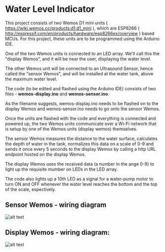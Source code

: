 # Water Level Indicator

This project consists of two Wemos D1 mini units ( https://wiki.wemos.cc/products:d1:d1_mini ), which are ESP8266 ( http://espressif.com/en/products/hardware/esp8266ex/overview ) based MCUs. For this project, these units are to be programmed using the Arduino IDE. 

One of the two Wemos units is connected to an LED array. We'll call this the "display Wemos", and it will be near the user, displaying the water level.

The other Wemos unit will be connected to an Ultrasound Sensor, hence called the "sensor Wemos", and will be installed at the water tank, above the maximum water level.

The code (to be edited and flashed using the Arduino IDE) consists of two files - **wemos-display.ino** and **wemos-sensor.ino**.

As the filename suggests, wemos-display.ino needs to be flashed on to the display Wemos and wemos-sensor.ino needs to go onto the sensor Wemos.

Once the units are flashed with the code and everything is connected and powered up, the two Wemos units communicate over a Wi-Fi network that is setup by one of the Wemos units (display wemos) themselves.

The sensor Wemos measures the distance to the water surface, calculates the depth of water in the tank, normalizes this data on a scale of 0-9 and sends it once every 5 seconds to the display Wemos by calling a http URL endpoint hosted on the display Wemos.

The display Wemos uses the received data (a number in the ange 0-9) to light up the requisite mumber on LEDs in the LED array.

The code also lights up a 10th LED as a signal for a water-pump motor to turn ON and OFF whenever the water level reaches the bottom and the top of the scale, espectively.  

## Sensor Wemos - wiring diagram
![alt text](https://github.com/ajithvasudevan/water-level-indicator/raw/master/Sensor%20Wemos%20-%20wiring%20diagram.png "Sensor Wemos - Wiring Diagram")

## Display Wemos - wiring diagram:
![alt text](https://github.com/ajithvasudevan/water-level-indicator/raw/master/Display%20Wemos%20-%20wiring%20diagram.png "Display Wemos - Wiring Diagram")
